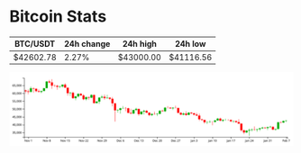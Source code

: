 # Bitcoin Stats

BTC/USDT|24h change|24h high|24h low|
|---|---|---|---|
|$42602.78|2.27%|$43000.00|$41116.56|

<img src="./chart.svg">
